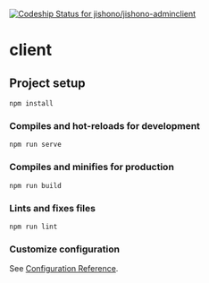 [![Codeship Status for jishono/jishono-adminclient](https://app.codeship.com/projects/0bb24e00-87f8-0138-5cc4-2676f800871b/status?branch=master)](https://app.codeship.com/projects/398828)

# client

## Project setup
```
npm install
```

### Compiles and hot-reloads for development
```
npm run serve
```

### Compiles and minifies for production
```
npm run build
```

### Lints and fixes files
```
npm run lint
```

### Customize configuration
See [Configuration Reference](https://cli.vuejs.org/config/).
